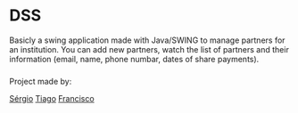 # DSS

Basicly a swing application made with Java/SWING to manage partners for an institution.
You can add new partners, watch the list of partners and their information (email, name, phone numbar, dates of share payments).

###
Project made by:

[Sérgio](http://github.com/a-sac)
[Tiago](http://github.com/tdaa)
[Francisco](http://github.com/FranciscoLira)
